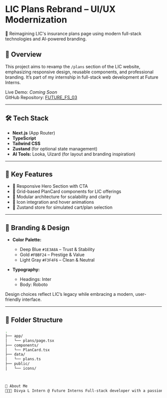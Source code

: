 # LIC Plans Rebrand – UI/UX Modernization

🚀 Reimagining LIC's insurance plans page using modern full-stack technologies and AI-powered branding.

## 📌 Overview

This project aims to revamp the `/plans` section of the LIC website, emphasizing responsive design, reusable components, and professional branding. It’s part of my internship in full-stack web development at Future Interns.

Live Demo: _Coming Soon_  
GitHub Repository: [FUTURE_FS_03](https://github.com/Divyalogaraja/FUTURE_FS_03.git)

---

## 🛠 Tech Stack

- **Next.js** (App Router)
- **TypeScript**
- **Tailwind CSS**
- **Zustand** (for optional state management)
- **AI Tools:** Looka, Uizard (for layout and branding inspiration)

---

## 🎯 Key Features

- 🔹 Responsive Hero Section with CTA  
- 🔹 Grid-based PlanCard components for LIC offerings  
- 🔹 Modular architecture for scalability and clarity  
- 🔹 Icon integration and hover animations  
- 🔹 Zustand store for simulated cart/plan selection

---

## 🎨 Branding & Design

- **Color Palette:**  
  - Deep Blue `#1E3A8A` – Trust & Stability  
  - Gold `#FBBF24` – Prestige & Value  
  - Light Gray `#F3F4F6` – Clean & Neutral

- **Typography:**  
  - Headings: Inter  
  - Body: Roboto  

Design choices reflect LIC’s legacy while embracing a modern, user-friendly interface.

---

## 📁 Folder Structure

```bash
.
├── app/
│   └── plans/page.tsx
├── components/
│   └── PlanCard.tsx
├── data/
│   └── plans.ts
├── public/
│   └── icons/



🙋 About Me
👩🏻‍💻 Divya L Intern @ Future Interns Full-stack developer with a passion for clarity, accessibility, and modern UI/UX.

